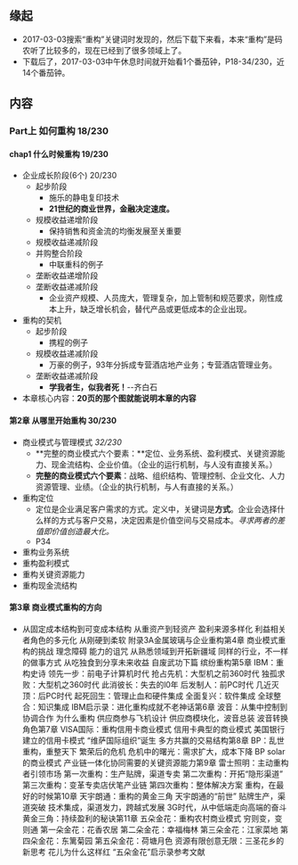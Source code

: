 ##  缘起
+ 2017-03-03搜索“重构”关键词时发现的，然后下载下来看，本来“重构”是码农听了比较多的，现在已经到了很多领域上了。
+ 下载后了，2017-03-03中午休息时间就开始看1个番茄钟，P18-34/230，近14个番茄钟。

##  内容
###  Part上 如何重构 18/230
####  chap1 什么时候重构 19/230
+ 企业成长阶段(6个)  20/230
	+ 起步阶段
		+ 施乐的静电复印技术
		+ **21世纪的商业世界，金融决定速度。**
	+ 规模收益递增阶段
		+ 保持销售和资金流的均衡发展至关重要
	+ 规模收益递减阶段
	+ 并购整合阶段
		+ 中联重科的例子
	+ 垄断收益递增阶段
	+ 垄断收益递减阶段
		+ 企业资产规模、人员庞大，管理复杂，加上管制和规范要求，刚性成本上升，缺乏增长机会，替代产品或更低成本的企业出现。
+ 重构的契机
	+ 起步阶段
		+ 携程的例子
	+ 规模收益递减阶段
		+ 万豪的例子，93年分拆成专营酒店地产业务；专营酒店管理业务。
	+ 垄断收益递减阶段
		+ **学我者生，似我者死！**--齐白石
+ 本章核心内容：**20页的那个图就能说明本章的内容** 

####  第2章 从哪里开始重构 30/230
+ 商业模式与管理模式  *32/230*
	+ **完整的商业模式六个要素：**定位、业务系统、盈利模式、关键资源能力、现金流结构、企业价值。（企业的运行机制，与人没有直接关系。）
	+ **完整的商业模式六个要素**：战略、组织结构、管理控制、企业文化、人力资源管理、业绩。（企业的执行机制，与人有直接的关系。）
+ 重构定位 
	+ 定位是企业满足客户需求的方式。定义中，关键词是**方式**。企业会选择什么样的方式与客户交易，决定因素是价值空间与交易成本。*寻求两者的差值即价值创造最大化。*
	+ P34
+ 重构业务系统 
+ 重构盈利模式 
+ 重构关键资源能力 
+ 重构现金流结构
####  第3章 商业模式重构的方向 
+ 从固定成本结构到可变成本结构 从重资产到轻资产 盈利来源多样化 利益相关者角色的多元化 从刚硬到柔软 附录3A金属玻璃与企业重构第4章 商业模式重构的挑战 理念障碍 能力的诅咒 从熟悉领域到开拓新疆域 同样的行业，不一样的做事方式 从吃独食到分享未来收益 自废武功下篇 缤纷重构第5章 IBM：重构史诗 领先一步：前电子计算机时代 抢占先机：大型机之前360时代 独孤求败：大型机之360时代 此消彼长：失去的l0年 后发制人：前PC时代 几近灭顶：后PC时代 起死回生：管理止血和硬件集成 全面复兴：软件集成 全球整合：知识集成 IBM启示录：进化重构成就不老神话第6章 波音：从集中控制到协调合作 为什么重构 供应商参与飞机设计 供应商模块化，波音总装 波音转换角色第7章 VISA国际：重构信用卡商业模式 信用卡典型的商业模式 美国银行建立的信用卡模式 “维萨国际组织”诞生 多方共赢的交易结构第8章 BP：乱世重构，重整天下 繁荣后的危机 危机中的曙光：需求扩大，成本下降 BP solar的商业模式 产业链一体化协同需要的关键资源能力第9章 雷士照明：主动重构者引领市场 第一次重构：生产贴牌，渠道专卖 第二次重构：开拓“隐形渠道” 第三次重构：变革专卖店伏笔产业链 第四次重构：整体解决方案 重构，在最好的时候第10章 天宇朗通：重构的黄金三角 天宇朗通的“前世” 贴牌生产，渠道突破 技术集成，渠道发力，跨越式发展 3G时代，从中低端走向高端的奋斗 黄金三角：持续盈利的秘诀第11章 五朵金花：重构农村商业模式 穷则变，变则通 第一朵金花：花香农居 第二朵金花：幸福梅林 第三朵金花：江家菜地 第四朵金花：东篱菊园 第五朵金花：荷塘月色 资源有限创意无限：三圣花乡的新思考 花儿为什么这样红 “五朵金花”启示录参考文献